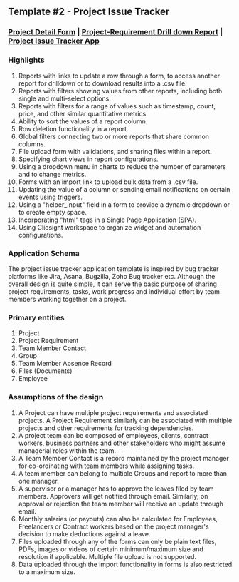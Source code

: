 ## Template #2 - Project Issue Tracker       
     
### [Project Detail Form](https://app1.cliosight.com/app/forms/270/show/public?noNavbar=true)  |   [Project-Requirement Drill down Report](https://app1.cliosight.com/app/reports/484/show/public?noNavbar=true)  | [Project Issue Tracker App](https://app1.cliosight.com/app/applications/1/show)            

### Highlights      
1. Reports with links to update a row through a form, to access another report for drilldown or to download results into a .csv file.                 
2. Reports with filters showing values from other reports, including both single and multi-select options.     
3. Reports with filters for a range of values such as timestamp, count, price, and other similar quantitative metrics.
4. Ability to sort the values of a report column.    
5. Row deletion functionality in a report.             
6. Global filters connecting two or more reports that share common columns.     
7. File upload form with validations, and sharing files within a report.      
8. Specifying chart views in report configurations.      
9. Using a dropdown menu in charts to reduce the number of parameters and to change metrics.      
10. Forms with an import link to upload bulk data from a .csv file.      
11. Updating the value of a column or sending email notifications on certain events using triggers.      
12. Using a "helper_input" field in a form to provide a dynamic dropdown or to create empty space.      
13. Incorporating "html" tags in a Single Page Application (SPA).      
14. Using Cliosight workspace to organize widget and automation configurations.      

### Application Schema    
The project issue tracker application template is inspired by bug tracker platforms like Jira, Asana, Bugzilla, Zoho Bug tracker etc. Although the overall design is quite simple, it can serve the basic purpose of sharing project requirements, tasks, work progress and individual effort by team members working together on a project.            

### Primary entities
    
1. Project     
2. Project Requirement      
3. Team Member Contact
4. Group     
5. Team Member Absence Record
6. Files (Documents)
7. Employee     

### Assumptions of the design     
   
1. A Project can have multiple project requirements and associated projects. A Project Requirement similarly can be associated with multiple projects and other requirements for tracking dependencies.       
2. A project team can be composed of employees, clients, contract workers, business partners and other stakeholders who might assume managerial roles within the team.    
3. A Team Member Contact is a record maintained by the project manager for co-ordinating with team members while assigning tasks.      
4. A team member can belong to multiple Groups and report to more than one manager.     
5. A supervisor or a manager has to approve the leaves filed by team members. Approvers will get notified through email. Similarly, on approval or rejection the team member will receive an update through email.
6. Monthly salaries (or payouts) can also be calculated for Employees, Freelancers or Contract workers based on the project manager's decision to make deductions against a leave.
7. Files uploaded through any of the forms can only be plain text files, PDFs, images or videos of certain minimum/maximum size and resolution if applicable. Multiple file upload is not supported.     
8. Data uploaded through the import functionality in forms is also restricted to a maximum size.       
   
   


